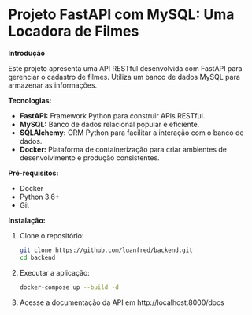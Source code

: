 # Projeto FastAPI com MySQL: Uma Locadora de Filmes

**Introdução**

Este projeto apresenta uma API RESTful desenvolvida com FastAPI para gerenciar o cadastro de filmes. Utiliza um banco de dados MySQL para armazenar as informações.

**Tecnologias:**

* **FastAPI:** Framework Python para construir APIs RESTful.
* **MySQL:** Banco de dados relacional popular e eficiente.
* **SQLAlchemy:** ORM Python para facilitar a interação com o banco de dados.
* **Docker:** Plataforma de containerização para criar ambientes de desenvolvimento e produção consistentes.

**Pré-requisitos:**

* Docker 
* Python 3.6+
* Git

**Instalação:**

1. Clone o repositório:
   ```bash
   git clone https://github.com/luanfred/backend.git
   cd backend
   ```
2. Executar a aplicação:
   ```bash
   docker-compose up --build -d
   ```
3. Acesse a documentação da API em http://localhost:8000/docs
